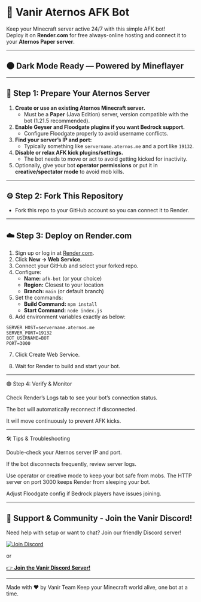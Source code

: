 
# 🚀 Vanir Aternos AFK Bot

Keep your Minecraft server active 24/7 with this simple AFK bot!  
Deploy it on **Render.com** for free always-online hosting and connect it to your **Aternos Paper server**.

---

## 🌑 Dark Mode Ready — Powered by Mineflayer

---

## 🔧 Step 1: Prepare Your Aternos Server

1. **Create or use an existing Aternos Minecraft server.**  
   - Must be a **Paper** (Java Edition) server, version compatible with the bot (1.21.5 recommended).  
2. **Enable Geyser and Floodgate plugins if you want Bedrock support.**  
   - Configure Floodgate properly to avoid username conflicts.  
3. **Find your server’s IP and port:**  
   - Typically something like `servername.aternos.me` and a port like `19132`.  
4. **Disable or relax AFK kick plugins/settings.**  
   - The bot needs to move or act to avoid getting kicked for inactivity.  
5. Optionally, give your bot **operator permissions** or put it in **creative/spectator mode** to avoid mob kills.

---

## ⚙️ Step 2: Fork This Repository

- Fork this repo to your GitHub account so you can connect it to Render.

---

## ☁️ Step 3: Deploy on Render.com

1. Sign up or log in at [Render.com](https://render.com).  
2. Click **New → Web Service**.  
3. Connect your GitHub and select your forked repo.  
4. Configure:  
   - **Name:** `afk-bot` (or your choice)  
   - **Region:** Closest to your location  
   - **Branch:** `main` (or default branch)  
5. Set the commands:  
   - **Build Command:** `npm install`  
   - **Start Command:** `node index.js`  
6. Add environment variables exactly as below:  

```env
SERVER_HOST=servername.aternos.me
SERVER_PORT=19132
BOT_USERNAME=BOT
PORT=3000 
```

7. Click Create Web Service.


8. Wait for Render to build and start your bot.




---

🟢 Step 4: Verify & Monitor

Check Render’s Logs tab to see your bot’s connection status.

The bot will automatically reconnect if disconnected.

It will move continuously to prevent AFK kicks.



---

🛠️ Tips & Troubleshooting

Double-check your Aternos server IP and port.

If the bot disconnects frequently, review server logs.

Use operator or creative mode to keep your bot safe from mobs.
The HTTP server on port 3000 keeps Render from sleeping your bot.

Adjust Floodgate config if Bedrock players have issues joining.



---


## 💬 Support & Community - Join the Vanir Discord!

Need help with setup or want to chat? Join our friendly Discord server!

[![Join Discord](https://img.shields.io/discord/1352670524395880549?label=Join%20Vanir%20SupportDiscord%20&style=for-the-badge)](https://discord.gg/W4HBMCRFPF)

or

[👉 **Join the Vanir Discord Server!**](https://discord.gg/vanir)




---

Made with ❤️ by Vanir Team
Keep your Minecraft world alive, one bot at a time.

